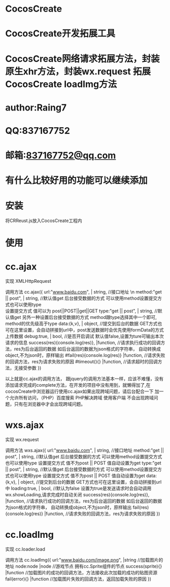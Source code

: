 # CocosCreate
# CocosCreate开发拓展工具
# CocosCreate网络请求拓展方法，封装原生xhr方法，封装wx.request 拓展CocosCreate loadImg方法
# author:Raing7
# QQ:837167752
# 邮箱:837167752@qq.com
# 有什么比较好用的功能可以继续添加


# 安装
将CRReust.js放入CocosCreate工程内

# 使用

# cc.ajax

实现
XMLHttpRequest 

调用方法
cc.ajax({
  url:"www.baidu.com",      | string,  //接口地址 \n
  method:"get || post",     | string,  //默认值get 后台接受数据的方式 可以使用method设置提交方式也可以使用type </br>
                                         设置提交方式 值可以为 post||POST||get||GET
  type:"get || post",       | string,  //默认值get 另外一种设置后台接受数据的方式 method跟type选择其中一个即可,
                                         method的优先级高于type
  data:{k,v},               | object,  //提交到后台的数据 GET方式也可在这里设置，会自动拼接到url中，post发送数据时会优先使用formData的方式
                                       上传数据
  debug:true,               | bool,    //是否开启调试 默认值false,设置为ture可输出本次请求的信息
  success(res){console.log(res)},   |function,    //请求执行成功的回调方法，res为后台返回的数据 如后台返回的数据为json格式的字符串，
                                                  自动转换成object,不为json时，原样输出
  #fail(res){console.log(res)}       |function,    //请求失败的回调方法，res为请求失败的原因
  #timeout(){}                       |function,    //请求超时的回调方法，无接受参数
})

以上就是cc.ajax的调用方法， 跟jquery的调用方法基本一样，应该不难懂，没有添加请求完成的complete方法，在开发的项目中没有用到，就懒得加了,在cocosCreate中浏览器运行使用cc.ajax如果出现跨域问题，请后台配合一下 加一个允许所有访问，（PHP）百度搜索 PHP解决跨域 使用客户端 不会出现跨域问题，只有在浏览器中才会出现跨域问题。

# wxs.ajax

实现
wx.request

调用方法
wxs.ajax({
  url:"www.baidu.com",        | string,  //接口地址
  method:"get || post",       | string,  //默认值get 后台接受数据的方式 可以使用method设置提交方式也可以使用type
                                         设置提交方式 值不为post || POST 值自动设置为get
  type:"get || post",         | string,  //默认值get 后台接受数据的方式 可以使用method设置提交方式也可以使用type
                                         设置提交方式 值不为post || POST 值自动设置为get
  data:{k,v},                 | object,  //提交到后台的数据 GET方式也可在这里设置，会自动拼接到url中
  loading:true,               | bool,    //默认为false 设置为true是发送请求时会自动调用wx.showLoading,请求完成时自动关闭
  success(res){console.log(res)},   |function,    //请求执行成功的回调方法，res为后台返回的数据 如后台返回的数据为json格式的字符串，
                                                  自动转换成object,不为json时，原样输出
  fail(res){console.log(res)}       |function,    //请求失败的回调方法，res为请求失败的原因
})

# cc.loadImg

实现
cc.loader.load

调用方法
cc.loadImg({
  url:"www.baidu.com/image.png",  |string    //加载图片的地址
  node:node                       |node      //游戏节点 拥有cc.Sprite组件的节点
  success(sprite){}               |function  //加载图片的成功的回调方法，方法接收此次加载的成功的贴图资源
  fail(error){}                   |function  //加载图片失败的回调方法，返回加载失败的原因
})
